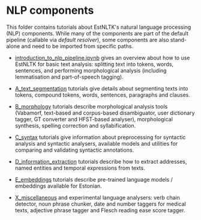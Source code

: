 NLP components
============

This folder contains tutorials about EstNLTK's natural language processing (NLP) components. 
While many of the components are part of the default pipeline (callable via _default resolver_), some components are also stand-alone and need to be imported from specific paths.

* [introduction_to_nlp_pipeline.ipynb](../basics/introduction_to_nlp_pipeline.ipynb) gives an overview about how to use EstNLTK for basic text analysis: splitting text into tokens, words, sentences, and performing morphological analysis (including lemmatisation and part-of-speech tagging).

* [A_text_segmentation](A_text_segmentation/) tutorials give details about segmenting texts into tokens, compound tokens, words, sentences, paragraphs and clauses.

* [B_morphology](B_morphology/) tutorials describe morphological analysis tools (Vabamorf, text-based and corpus-based disambiguator, user dictionary tagger, GT converter and HFST-based analyser), morphological synthesis, spelling correction and syllabification.

* [C_syntax](C_syntax/) tutorials give information about preprocessing for syntactic analysis and syntactic analysers, available models and utilities for comparing and validating syntactic annotations.

* [D_information_extraction](D_information_extraction/) tutorials describe how to extract addresses, named entities and temporal expressions from texts.

* [E_embeddings](E_embeddings/) tutorials describe pre-trained language models / embeddings available for Estonian.

* [X_miscellaneous](X_miscellaneous/) and experimental language analysers: verb chain detector, noun phrase chunker, date and number taggers for medical texts,  adjective phrase tagger and Flesch reading ease score tagger.


